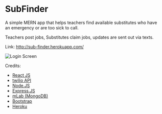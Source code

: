 # SubFinder
A simple MERN app that helps teachers find available substitutes who have an emergency or are too sick to call.

Teachers post jobs, Substitutes claim jobs, updates are sent out via texts.

Link: http://sub-finder.herokuapp.com/

![Login Screen](https://taylorcaton.github.io/img/portfolio/sub-finder.png "SubFinder Login Screen")

Credits: 
* [React JS](https://reactjs.org/)
* [twilio API](https://www.twilio.com/) 
* [Node.JS](https://nodejs.org/en/)
* [Express.JS](https://expressjs.com/)
* [mLab (MongoDB)](https://mlab.com/)
* [Bootstrap](http://getbootstrap.com/) 
* [Heroku](https://heroku.com/)
